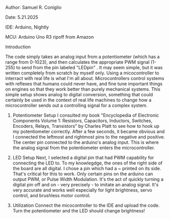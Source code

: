 Author: Samuel R. Coniglio

Date: 5.21.2025

IDE: Arduino, Nightly 

MCU: Arduino Uno R3 ripoff from Amazon

Introduction

  The code simply takes an analog input from a potentiometer (which has a range from 0-1023), and then calculates the appropriate PWM signal (1-255) to send from the pin labeled "LEDpin" . 
  It may seem simple, but it was written completely from scratch by myself only. Using a micocontroller to interract with real life is what I'm all about. Microcontrollers control systems
  with reflexes that humans could never have, and fine tune important things on engines so that they work better than purely mechanical systems. This simple setup shows analog to digital conversion, 
  something that could certainly be used in the context of real life machines to change how a microcontroller sends out a controlling signal for a complex system. 

1. Potentiometer Setup
  I consulted my book "Encyclopedia of Electronic Components Volume 1: Resistors, Capacitors, Inductors, Switches, Encoders, Relays, Transistors" by Charles Platt to see how to hook up
  my potentiometer correctly. After a few seconds, it became obvious and I connected the leftmost and rightmost pins to the negative and positive. The center pin connected to the arduino's 
  analog input. This is where the analog signal from the potentiometer enters the microcontroller.

2. LED Setup
  Next, I selected a digital pin that had PWM capability for connecting the LED to. To my knowlegdge, the ones of the right side of the board are all digital. I chose a pin which had a ~ printed on its side.
  That's critical for this to work. Only certain pins on the arduino can output PWM, or Pulse Width Modulation. It's the act of quickly turning a digital pin off and on - very precisely - to imitate an analog
  signal. It's very accurate and works well especially for light brightness, servo control, and brushless motor control.

3. Utilization
  Connect the micocontroller to the IDE and upload the code. Turn the potentiometer and the LED should change brightness!
